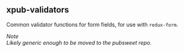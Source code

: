 ## xpub-validators

Common validator functions for form fields, for use with `redux-form`.

*Note  
Likely generic enough to be moved to the pubsweet repo.*

